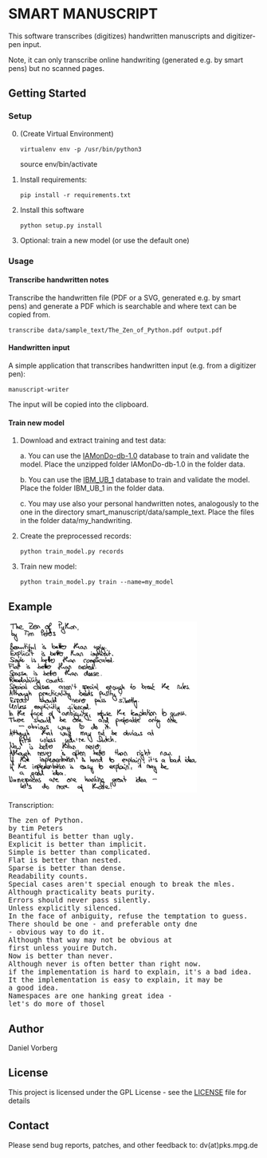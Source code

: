 # SMART MANUSCRIPT

This software transcribes (digitizes) handwritten manuscripts and digitizer-pen input.

Note, it can only transcribe online handwriting (generated e.g. by smart pens) but no scanned pages.

## Getting Started

### Setup

 0. (Create Virtual Environment)

        virtualenv env -p /usr/bin/python3
	source env/bin/activate

 1. Install requirements: 
    
        pip install -r requirements.txt

 2. Install this software
        
        python setup.py install

 3. Optional: train a new model (or use the default one)

### Usage

#### Transcribe handwritten notes

Transcribe the handwritten file (PDF or a SVG, generated e.g. by smart pens) and 
generate a PDF which is searchable and where text can be copied from.

    transcribe data/sample_text/The_Zen_of_Python.pdf output.pdf

#### Handwritten input

A simple application that transcribes handwritten input (e.g. from a digitizer pen):

    manuscript-writer

The input will be copied into the clipboard.

#### Train new model

 1. Download and extract training and test data:
    
    a. You can use the [IAMonDo-db-1.0](http://www.iapr-tc11.org/dataset/IAMonDo/IAMonDo-db-1.0.tar.gz) database to train and validate the model. Place the unzipped folder IAMonDo-db-1.0 in the folder data. 
    
    b.  You can use the [IBM_UB_1](https://cubs.buffalo.edu/research/50:hwdata) database to train and validate the model. Place the folder IBM_UB_1 in the folder data. 

    c. You may use also your personal handwritten notes, analogously to the one in the directory smart_manuscript/data/sample_text. Place the files in the folder data/my_handwriting.

 2. Create the preprocessed records:

        python train_model.py records

 3. Train new model:

        python train_model.py train --name=my_model

## Example

<a href="smartmanuscript/data/sample_text/The_Zen_of_Python.pdf">
  <img src="smartmanuscript/data/sample_text/The_Zen_of_Python.png" width="75%" height="75%">
</a>

Transcription:

<pre>
The zen of Python.
by tim Peters
Beantiful is better than ugly.
Explicit is better than implicit.
Simple is better than complicated.
Flat is better than nested.
Sparse is better than dense.
Readability counts.
Special cases aren't special enough to break the mles.
Although practicality beats purity.
Errors should never pass silently.
Unless explicitly silenced.
In the face of anbiguity, refuse the temptation to guess.
There should be one - and preferable onty dne
- obvious way to do it.
Although that way may not be obvious at
first unless youire Dutch.
Now is better than never.
Although never is often better than right now.
if the implementation is hard to explain, it's a bad idea.
It the implementation is easy to explain, it may be
a good idea.
Namespaces are one hanking great idea -
let's do more of thosel
</pre>

## Author

Daniel Vorberg

## License

This project is licensed under the GPL License - see the [LICENSE](LICENSE) file for details

## Contact

Please send bug reports, patches, and other feedback to: dv(at)pks.mpg.de
